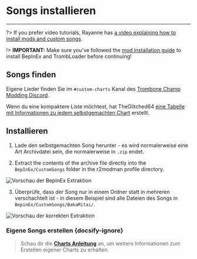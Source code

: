 # Songs installieren
---
?> If you prefer video tutorials, Rayanne has [a video explaining how to install mods and custom songs](https://youtu.be/6msFI8Sz1UQ).

!> **IMPORTANT:** Make sure you've followed the [mod installation guide](installing-r2modman) to install BepInEx and TrombLoader before continuing!

## Songs finden

Eigene Lieder finden Sie im `#custom-charts` Kanal des [Trombone Champ Modding Discord](https://discord.gg/KVzKRsbetJ).

Wenn du eine kompaktere Liste möchtest, hat TheGlitched64 [eine Tabelle mit Informationen zu jedem selbstgemachten Chart](https://docs.google.com/spreadsheets/d/1xpoUnHdSJFqOQEK_637-HCECYtJsgK91oY4dRuDMtik/edit?usp=sharing) erstellt.

## Installieren

1. Lade den selbstgemachten Song herunter - es wird normalerweise eine Art Archivdatei sein, die normalerweise in `.zip` endet.

2. Extract the contents of the archive file directly into the `BepInEx/CustomSongs` folder in the r2modman profile directory.

![Vorschau der BepInEx Extraktion](../docs/files/customsongextract.png)

3. Überprüfe, dass der Song nur in einem Ordner statt in mehreren verschachtelt ist - in diesem Beispiel sind alle Dateien des Songs in `BepinEx/CustomSongs/BakaMitai/`.

![Vorschau der korrekten Extraktion](../docs/files/customsongcorrect.png)

### Eigene Songs erstellen {docsify-ignore}

> Schau dir die [**Charts Anleitung**](creating-charts) an, um weitere Informationen zum Erstellen eigener Charts zu erhalten.